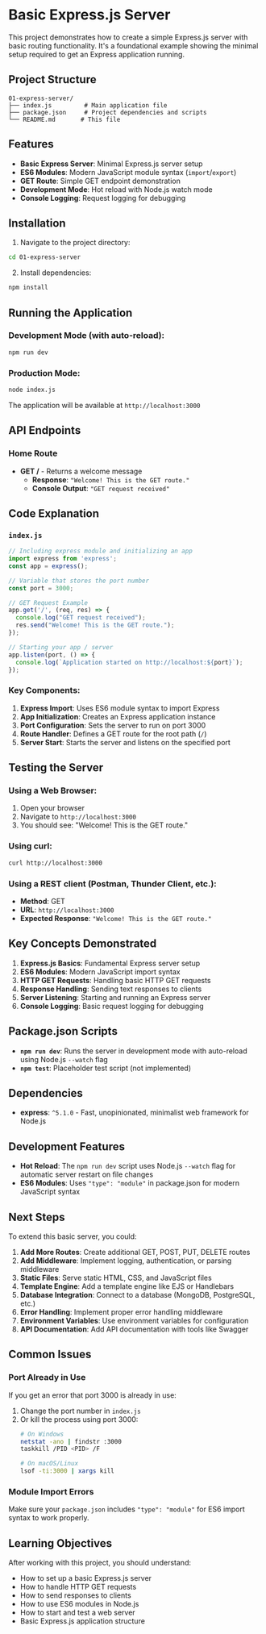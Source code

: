 # Basic Express.js Server

This project demonstrates how to create a simple Express.js server with basic routing functionality. It's a foundational example showing the minimal setup required to get an Express application running.

## Project Structure

```
01-express-server/
├── index.js         # Main application file
├── package.json     # Project dependencies and scripts
└── README.md       # This file
```

## Features

- **Basic Express Server**: Minimal Express.js server setup
- **ES6 Modules**: Modern JavaScript module syntax (`import`/`export`)
- **GET Route**: Simple GET endpoint demonstration
- **Development Mode**: Hot reload with Node.js watch mode
- **Console Logging**: Request logging for debugging

## Installation

1. Navigate to the project directory:
```bash
cd 01-express-server
```

2. Install dependencies:
```bash
npm install
```

## Running the Application

### Development Mode (with auto-reload):
```bash
npm run dev
```

### Production Mode:
```bash
node index.js
```

The application will be available at `http://localhost:3000`

## API Endpoints

### Home Route
- **GET /** - Returns a welcome message
  - **Response**: `"Welcome! This is the GET route."`
  - **Console Output**: `"GET request received"`

## Code Explanation

### `index.js`
```javascript
// Including express module and initializing an app
import express from 'express';
const app = express();

// Variable that stores the port number
const port = 3000;

// GET Request Example
app.get('/', (req, res) => {
  console.log("GET request received");
  res.send("Welcome! This is the GET route.");
});

// Starting your app / server
app.listen(port, () => {
  console.log(`Application started on http://localhost:${port}`);
});
```

### Key Components:

1. **Express Import**: Uses ES6 module syntax to import Express
2. **App Initialization**: Creates an Express application instance
3. **Port Configuration**: Sets the server to run on port 3000
4. **Route Handler**: Defines a GET route for the root path (`/`)
5. **Server Start**: Starts the server and listens on the specified port

## Testing the Server

### Using a Web Browser:
1. Open your browser
2. Navigate to `http://localhost:3000`
3. You should see: "Welcome! This is the GET route."

### Using curl:
```bash
curl http://localhost:3000
```

### Using a REST client (Postman, Thunder Client, etc.):
- **Method**: GET
- **URL**: `http://localhost:3000`
- **Expected Response**: `"Welcome! This is the GET route."`

## Key Concepts Demonstrated

1. **Express.js Basics**: Fundamental Express server setup
2. **ES6 Modules**: Modern JavaScript import syntax
3. **HTTP GET Requests**: Handling basic HTTP GET requests
4. **Response Handling**: Sending text responses to clients
5. **Server Listening**: Starting and running an Express server
6. **Console Logging**: Basic request logging for debugging

## Package.json Scripts

- **`npm run dev`**: Runs the server in development mode with auto-reload using Node.js `--watch` flag
- **`npm test`**: Placeholder test script (not implemented)

## Dependencies

- **express**: `^5.1.0` - Fast, unopinionated, minimalist web framework for Node.js

## Development Features

- **Hot Reload**: The `npm run dev` script uses Node.js `--watch` flag for automatic server restart on file changes
- **ES6 Modules**: Uses `"type": "module"` in package.json for modern JavaScript syntax

## Next Steps

To extend this basic server, you could:

1. **Add More Routes**: Create additional GET, POST, PUT, DELETE routes
2. **Add Middleware**: Implement logging, authentication, or parsing middleware
3. **Static Files**: Serve static HTML, CSS, and JavaScript files
4. **Template Engine**: Add a template engine like EJS or Handlebars
5. **Database Integration**: Connect to a database (MongoDB, PostgreSQL, etc.)
6. **Error Handling**: Implement proper error handling middleware
7. **Environment Variables**: Use environment variables for configuration
8. **API Documentation**: Add API documentation with tools like Swagger

## Common Issues

### Port Already in Use
If you get an error that port 3000 is already in use:
1. Change the port number in `index.js`
2. Or kill the process using port 3000:
   ```bash
   # On Windows
   netstat -ano | findstr :3000
   taskkill /PID <PID> /F
   
   # On macOS/Linux
   lsof -ti:3000 | xargs kill
   ```

### Module Import Errors
Make sure your `package.json` includes `"type": "module"` for ES6 import syntax to work properly.

## Learning Objectives

After working with this project, you should understand:
- How to set up a basic Express.js server
- How to handle HTTP GET requests
- How to send responses to clients
- How to use ES6 modules in Node.js
- How to start and test a web server
- Basic Express.js application structure